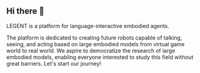 ## Hi there 👋

LEGENT is a platform for language-interactive embodied agents.

The platform is dedicated to creating future robots capable of talking, seeing, and acting based on large embodied models from virtual game world to real world.
We aspire to democratize the research of large embodied models, enabling everyone interested to study this field without great barriers. Let's start our journey!


<!--

**Here are some ideas to get you started:**

🙋‍♀️ A short introduction - what is your organization all about?
🌈 Contribution guidelines - how can the community get involved?
👩‍💻 Useful resources - where can the community find your docs? Is there anything else the community should know?
🍿 Fun facts - what does your team eat for breakfast?
🧙 Remember, you can do mighty things with the power of [Markdown](https://docs.github.com/github/writing-on-github/getting-started-with-writing-and-formatting-on-github/basic-writing-and-formatting-syntax)
-->
